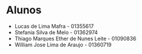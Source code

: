 # Alunos

* Lucas de Lima Mafra - 01355617
* Stefania Silva de Melo - 01362974
* Thiago Marques Ether de Nunes Leite - 01090836
* William Jose Lima de Araujo - 01360719
